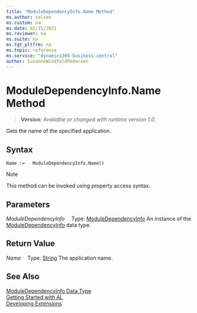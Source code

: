 ```yaml
---
title: "ModuleDependencyInfo.Name Method"
ms.author: solsen
ms.custom: na
ms.date: 02/15/2021
ms.reviewer: na
ms.suite: na
ms.tgt_pltfrm: na
ms.topic: reference
ms.service: "dynamics365-business-central"
author: SusanneWindfeldPedersen
---
```

[//]: # (START>DO_NOT_EDIT)
[//]: # (IMPORTANT:Do not edit any of the content between here and the END>DO_NOT_EDIT.)
[//]: # (Any modifications should be made in the .xml files in the ModernDev repo.)
# ModuleDependencyInfo.Name Method
> **Version**: _Available or changed with runtime version 1.0._

Gets the name of the specified application.


## Syntax
```
Name :=   ModuleDependencyInfo.Name()
```
> [!NOTE]
> This method can be invoked using property access syntax.

## Parameters
*ModuleDependencyInfo*
&emsp;Type: [ModuleDependencyInfo](moduledependencyinfo-data-type.md)
An instance of the [ModuleDependencyInfo](moduledependencyinfo-data-type.md) data type.

## Return Value
*Name*
&emsp;Type: [String](../string/string-data-type.md)
The application name.


[//]: # (IMPORTANT: END>DO_NOT_EDIT)
## See Also
[ModuleDependencyInfo Data Type](moduledependencyinfo-data-type.md)  
[Getting Started with AL](../../devenv-get-started.md)  
[Developing Extensions](../../devenv-dev-overview.md)